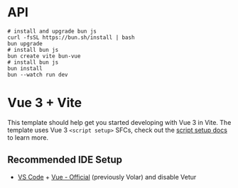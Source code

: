 # API
```shell
# install and upgrade bun js
curl -fsSL https://bun.sh/install | bash
bun upgrade
# install bun js
bun create vite bun-vue
# install bun js
bun install
bun --watch run dev
```
# Vue 3 + Vite

This template should help get you started developing with Vue 3 in Vite. The template uses Vue 3 `<script setup>` SFCs, check out the [script setup docs](https://v3.vuejs.org/api/sfc-script-setup.html#sfc-script-setup) to learn more.

## Recommended IDE Setup

- [VS Code](https://code.visualstudio.com/) + [Vue - Official](https://marketplace.visualstudio.com/items?itemName=Vue.volar) (previously Volar) and disable Vetur
